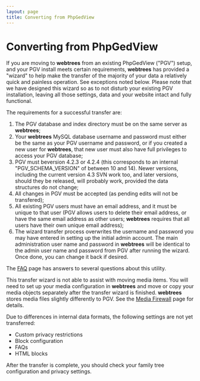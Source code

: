 ```yaml
---
layout: page
title: Converting from PhpGedView
---
```


# Converting from PhpGedView

If you are moving to **webtrees** from an existing PhpGedView ("PGV") setup, and your PGV install meets certain requirements, **webtrees** has provided a "wizard" to help make the transfer of the majority of your data a relatively quick and painless operation. See exceptions noted below. Please note that we have designed this wizard so as to not disturb your existing PGV installation, leaving all those settings, data and your website intact and fully functional.

The requirements for a successful transfer are:

1. The PGV database and index directory must be on the same server as **webtrees**;
2. Your **webtrees** MySQL database username and password must either be the same as your PGV username and password, or if you created a new user for **webtrees**, that new user must also have full privileges to access your PGV database;
3. PGV must beversion 4.2.3 or 4.2.4 (this corresponds to an internal "PGV_SCHEMA_VERSION" of between 10 and 14). Newer versions, including the current version 4.3 SVN work too, and later versions, should they be released, will probably work, provided the data structures do not change;
4. All changes in PGV must be accepted (as pending edits will not be transfered);
5. All existing PGV users must have an email address, and it must be unique to that user (PGV allows users to delete their email address, or have the same email address as other users; **webtrees** requires that all users have their own unique email address);
6. The wizard transfer process overwrites the username and password you may have entered in setting up the initial admin account. The main administration user name and password in **webtrees** will be identical to the admin user name and password from PGV after running the wizard. Once done, you can change it back if desired.

The [FAQ](../faq) page has answers to several questions about this utility.

This transfer wizard is not able to assist with moving media items. You will need to set up your media configuration in **webtrees** and move or copy your media objects separately after the transfer wizard is finished. **webtrees** stores media files slightly differently to PGV. See the [Media Firewall](../administration-guide/media-firewall) page for details.

Due to differences in internal data formats, the following settings are not yet transferred:

- Custom privacy restrictions
- Block configuration
- FAQs
- HTML blocks

After the transfer is complete, you should check your family tree configuration and privacy settings.
